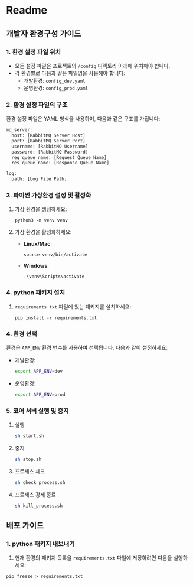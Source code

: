 # Readme

## 개발자 환경구성 가이드

### 1. 환경 설정 파일 위치

- 모든 설정 파일은 프로젝트의 `/config` 디렉토리 아래에 위치해야 합니다.
- 각 환경별로 다음과 같은 파일명을 사용해야 합니다:
  - 개발환경: `config_dev.yaml`
  - 운영환경: `config_prod.yaml`

### 2. 환경 설정 파일의 구조

환경 설정 파일은 YAML 형식을 사용하며, 다음과 같은 구조를 가집니다:

```bash
mq_server:
  host: [RabbitMQ Server Host]
  port: [RabbitMQ Server Port]
  username: [RabbitMQ Username]
  password: [RabbitMQ Password]
  req_queue_name: [Request Queue Name]
  res_queue_name: [Response Queue Name]

log:
  path: [Log File Path]
```

### 3. 파이썬 가상환경 설정 및 활성화
1. 가상 환경을 생성하세요:

   ```
   python3 -m venv venv
   ```

2. 가상 환경을 활성화하세요:

   - **Linux/Mac**:

     ```
     source venv/bin/activate
     ```

   - **Windows**:

     ```
     .\venv\Scripts\activate
     ```

### 4. python 패키지 설치

1. `requirements.txt` 파일에 있는 패키지를 설치하세요:

   ```
   pip install -r requirements.txt
   ```

### 4. 환경 선택

환경은 `APP_ENV` 환경 변수를 사용하여 선택됩니다. 다음과 같이 설정하세요:

- 개발환경:

  ```bash
  export APP_ENV=dev
  ```

- 운영환경:

  ```bash
  export APP_ENV=prod
  ```

### 5. 코어 서버 실행 및 중지

1. 실행

    ```bash
    sh start.sh
    ```

2. 중지

    ```bash
    sh stop.sh
    ```

3. 프로세스 체크

    ```bash
    sh check_process.sh
    ```

4. 프로세스 강제 종료

    ```bash
    sh kill_process.sh
    ```


## 배포 가이드

### 1. python 패키지 내보내기

1.  현재 환경의 패키지 목록을 `requirements.txt` 파일에 저장하려면 다음을 실행하세요:

   ```
   pip freeze > requirements.txt
   ```